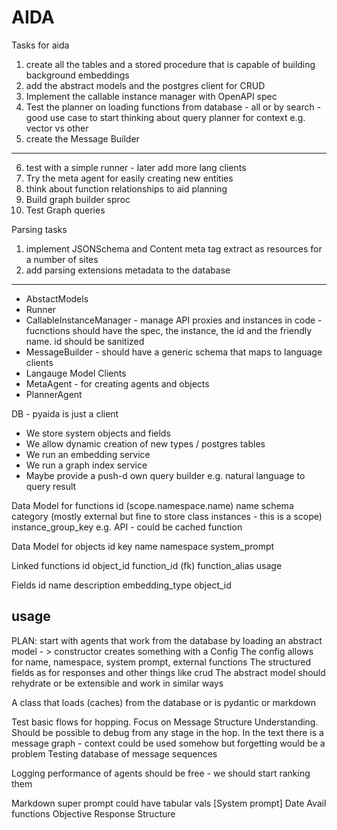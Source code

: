# AIDA

Tasks for aida
1. create all the tables and a stored procedure that is capable of building background embeddings
2. add the abstract models and the postgres client for CRUD
3. Implement the callable instance manager with OpenAPI spec
4. Test the planner on loading functions from database - all or by search - good use case to start thinking about query planner for context e.g. vector vs other
5. create the Message Builder
-----------
6. test with a simple runner - later add more lang clients
7. Try the meta agent for easily creating new entities
8. think about function relationships to aid planning
9. Build graph builder sproc
10. Test Graph queries

Parsing tasks
1. implement JSONSchema and Content meta tag extract as resources for a number of sites
2. add parsing extensions metadata to the database
------------------------


- AbstactModels 
- Runner
- CallableInstanceManager - manage API proxies and instances in code - fucnctions should have the spec, the instance, the id and the friendly name. id should be sanitized 
- MessageBuilder - should have a generic schema that maps to language clients
- Langauge Model Clients
- MetaAgent - for creating agents and objects
- PlannerAgent

DB - pyaida is just a client
- We store system objects and fields 
- We allow dynamic creation of new types / postgres tables
- We run an embedding service
- We run a graph index service
- Maybe provide a push-d    own query builder e.g. natural language to query result 



Data Model for functions
id (scope.namespace.name)
name
schema
category (mostly external but fine to store class instances - this is a scope)
instance_group_key e.g. API - could be cached function 


Data Model for objects
id
key 
name
namespace
system_prompt

Linked functions
id
object_id
function_id (fk)
function_alias
usage


Fields
id
name
description
embedding_type
object_id




## usage

PLAN: start with agents that work from the database by loading an abstract model - > constructor creates something with a Config
The config allows for name, namespace, system prompt, external functions
The structured fields as for responses and other things like crud
The abstract model should rehydrate or be extensible and work in similar ways


A class that loads (caches) from the database or is pydantic or markdown



Test basic flows for hopping.
Focus on Message Structure Understanding. Should be possible to debug from any stage in the hop.
In the text there is a message graph - context could be used somehow but forgetting would be a problem
Testing database of message sequences 

Logging performance of agents should be free - we should start ranking them


Markdown super prompt could have tabular vals
[System prompt]
Date
Avail functions
Objective
Response Structure

